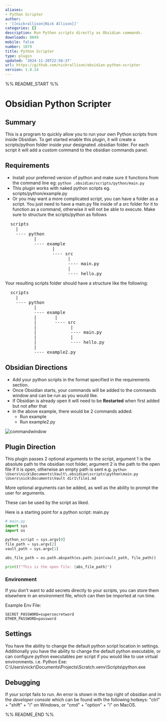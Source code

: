 ```yaml
---
aliases:
- Python Scripter
author:
- '[[nickrallison|Nick Allison]]'
categories: []
description: Run Python scripts directly as Obsidian commands.
downloads: 8049
mobile: false
number: 1079
title: Python Scripter
type: plugin
updated: '2024-11-20T22:56:37'
url: https://github.com/nickrallison/obsidian-python-scripter
version: 1.0.14
---
```


%% README_START %%

# Obsidian Python Scripter

## Summary 

This is a program to quickly allow you to run your own Python scripts from inside Obsidian. To get started enable this plugin, it will create a scripts/python folder inside your designated .obsidian folder. For each script it will add a custom command to the obsidian commands panel.

## Requirements

- Install your preferred version of python and make sure it functions from the command line eg: ```python .obsidian/scripts/python/main.py```
- This plugin works with naked python scripts eg. scripts/python/example.py
- Or you may want a more complicated script, you can have a folder as a script. You just need to have a main.py file inside of a src folder for it to function as a command, otherwise it will not be able to execute. Make sure to structure the scripts/python as follows
<pre>
  scripts
    |
    ---- python
           |
           ---- example
                  |
                  ---- src
                        |
                        ---- main.py
                        |
                        ---- hello.py
</pre>

   Your resulting scripts folder should have a structure like the following:
  <pre>
  scripts
    | 
    ---- python
           | 
           ---- example 
           |       | 
           |       ---- src 
           |             | 
           |             ---- main.py 
           |             | 
           |             ---- hello.py 
           | 
           ---- example2.py 
</pre>

 ## Obsidian Directions 

 - Add your python scripts in the format specified in the requirements section.
 - Once Obsidian starts, your commands will be added to the commands window and can be run as you would like.
 - If Obsidian is already open it will need to be **Restarted** when first added but not after that
 - In the above example, there would be 2 commands added:
 	- Run example
  	- Run example2.py

![commandwindow](https://github.com/nickrallison/obsidian-python-scripter/assets/99363282/3fcf9fa0-451a-4f55-af9d-ba8d57af92ee)
  
 ## Plugin Direction

This plugin passes 2 optional arguments to the script, argument 1 is the absolute path to the obsidian root folder, argument 2 is the path to the open file if it is open, otherwise an empty path is sent
e.g. ```python \Users\nick\Documents\Vault\.obsidian\scripts\python\main.py \Users\nick\Documents\Vault dir1\file1.md```

More optional arguments can be added, as well as the ability to prompt the user for arguments.

These can be used by the script as liked.

Here is a starting point for a python script: main.py

```python
# main.py
import sys
import os

python_script = sys.argv[0]
file_path = sys.argv[2]
vault_path = sys.argv[1]

abs_file_path = os.path.abspath(os.path.join(vault_path, file_path))

print(f"This is the open file: {abs_file_path}")
```

### Environment

If you don't want to add secrets directly to your scripts, you can store them elsewhere in an environment file, which can then be imported at run time.

Example Env File:
```
SECRET_PASSWORD=supersecretword
OTHER_PASSWORD=password
```

## Settings

You have the ability to change the default python script location in settings. Additionally you have the ability to change the default python executable, or can configure python executables per script if you would like to use virtual environments. i.e. Python Exe: C:\Users\nickr\Documents\Projects\Scratch\.venv\Scripts\python.exe

## Debugging

If your script fails to run. An error is shown in the top right of obsidian and in the *developer console* which can be found with the following  hotkeys: "ctrl" + "shift" + "i" on Windows, or "cmd" + "option" + "i" on MacOS.


%% README_END %%